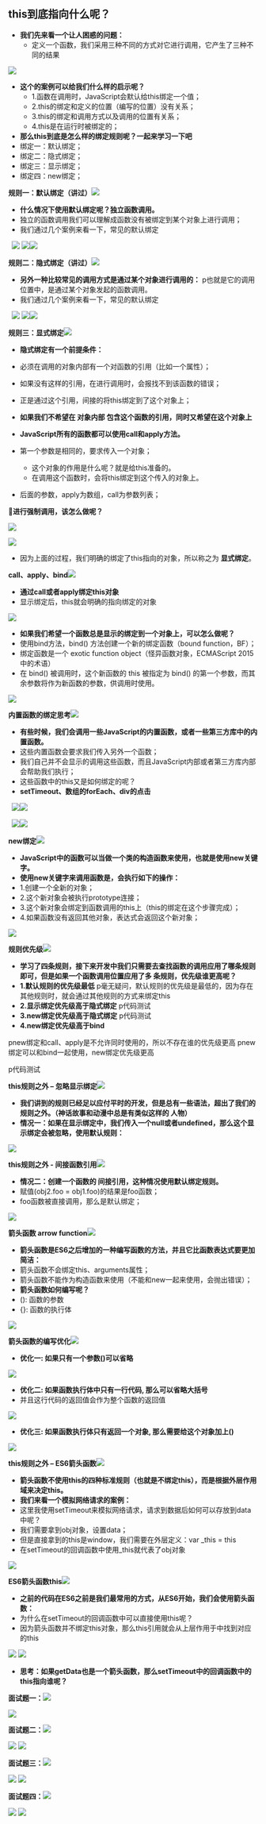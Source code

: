 

## **this到底指向什么呢？**

- **我们先来看一个让人困惑的问题：**
  - 定义一个函数，我们采用三种不同的方式对它进行调用，它产生了三种不同的结果


 ![](image/Aspose.Words.038953f1-9656-43f9-94e4-2a0ded0535e8.014.png)

- **这个的案例可以给我们什么样的启示呢？**
  - 1.函数在调用时，JavaScript会默认给this绑定一个值；
  - 2.this的绑定和定义的位置（编写的位置）没有关系； 
  - 3.this的绑定和调用方式以及调用的位置有关系； 
  - 4.this是在运行时被绑定的； 
- **那么this到底是怎么样的绑定规则呢？一起来学习一下吧** 
- 绑定一：默认绑定； 
- 绑定二：隐式绑定； 
- 绑定三：显示绑定； 
- 绑定四：new绑定； 

**规则一：默认绑定（讲过）![](image/Aspose.Words.038953f1-9656-43f9-94e4-2a0ded0535e8.013.png)**

- **什么情况下使用默认绑定呢？独立函数调用。**
- 独立的函数调用我们可以理解成函数没有被绑定到某个对象上进行调用；
- 我们通过几个案例来看一下，常见的默认绑定

` `![](image/Aspose.Words.038953f1-9656-43f9-94e4-2a0ded0535e8.015.png) ![](image/Aspose.Words.038953f1-9656-43f9-94e4-2a0ded0535e8.016.png)![](image/Aspose.Words.038953f1-9656-43f9-94e4-2a0ded0535e8.017.png)

**规则二：隐式绑定（讲过）![](image/Aspose.Words.038953f1-9656-43f9-94e4-2a0ded0535e8.013.png)**

- **另外一种比较常见的调用方式是通过某个对象进行调用的：** p也就是它的调用位置中，是通过某个对象发起的函数调用。
- 我们通过几个案例来看一下，常见的默认绑定

` `![](image/Aspose.Words.038953f1-9656-43f9-94e4-2a0ded0535e8.018.png) ![](image/Aspose.Words.038953f1-9656-43f9-94e4-2a0ded0535e8.019.png)![](image/Aspose.Words.038953f1-9656-43f9-94e4-2a0ded0535e8.020.png)


**规则三：显式绑定![](image/Aspose.Words.038953f1-9656-43f9-94e4-2a0ded0535e8.013.png)**

- **隐式绑定有一个前提条件：**
- 必须在调用的对象内部有一个对函数的引用（比如一个属性）；
- 如果没有这样的引用，在进行调用时，会报找不到该函数的错误；
- 正是通过这个引用，间接的将this绑定到了这个对象上；


- **如果我们不希望在 对象内部 包含这个函数的引用，同时又希望在这个对象上**
- **JavaScript所有的函数都可以使用call和apply方法。**
- 第一个参数是相同的，要求传入一个对象；
  - 这个对象的作用是什么呢？就是给this准备的。
  - 在调用这个函数时，会将this绑定到这个传入的对象上。
- 后面的参数，apply为数组，call为参数列表；

**进行强制调用，该怎么做呢？**


![](image/Aspose.Words.038953f1-9656-43f9-94e4-2a0ded0535e8.021.png)

![](image/Aspose.Words.038953f1-9656-43f9-94e4-2a0ded0535e8.022.png)

- 因为上面的过程，我们明确的绑定了this指向的对象，所以称之为 **显式绑定**。

**call、apply、bind![](image/Aspose.Words.038953f1-9656-43f9-94e4-2a0ded0535e8.013.png)**

- **通过call或者apply绑定this对象**
- 显示绑定后，this就会明确的指向绑定的对象

![](image/Aspose.Words.038953f1-9656-43f9-94e4-2a0ded0535e8.023.png)

- **如果我们希望一个函数总是显示的绑定到一个对象上，可以怎么做呢？**
- 使用bind方法，bind() 方法创建一个新的绑定函数（bound function，BF）；
- 绑定函数是一个 exotic function object（怪异函数对象，ECMAScript 2015 中的术语）
- 在 bind() 被调用时，这个新函数的 this 被指定为 bind() 的第一个参数，而其余参数将作为新函数的参数，供调用时使用。

![](image/Aspose.Words.038953f1-9656-43f9-94e4-2a0ded0535e8.024.png)

**内置函数的绑定思考![](image/Aspose.Words.038953f1-9656-43f9-94e4-2a0ded0535e8.013.png)**

- **有些时候，我们会调用一些JavaScript的内置函数，或者一些第三方库中的内置函数。**
- 这些内置函数会要求我们传入另外一个函数；
- 我们自己并不会显示的调用这些函数，而且JavaScript内部或者第三方库内部会帮助我们执行；
- 这些函数中的this又是如何绑定的呢？
- **setTimeout、数组的forEach、div的点击**

` `![](image/Aspose.Words.038953f1-9656-43f9-94e4-2a0ded0535e8.025.png)![](image/Aspose.Words.038953f1-9656-43f9-94e4-2a0ded0535e8.026.png)

` `![](image/Aspose.Words.038953f1-9656-43f9-94e4-2a0ded0535e8.027.png)![](image/Aspose.Words.038953f1-9656-43f9-94e4-2a0ded0535e8.028.png)

**new绑定![](image/Aspose.Words.038953f1-9656-43f9-94e4-2a0ded0535e8.013.png)**

- **JavaScript中的函数可以当做一个类的构造函数来使用，也就是使用new关键字。**
- **使用new关键字来调用函数是，会执行如下的操作：**
- 1.创建一个全新的对象；
- 2.这个新对象会被执行prototype连接；
- 3.这个新对象会绑定到函数调用的this上（this的绑定在这个步骤完成）；
- 4.如果函数没有返回其他对象，表达式会返回这个新对象；

![](image/Aspose.Words.038953f1-9656-43f9-94e4-2a0ded0535e8.029.png)

**规则优先级![](image/Aspose.Words.038953f1-9656-43f9-94e4-2a0ded0535e8.013.png)**

- **学习了四条规则，接下来开发中我们只需要去查找函数的调用应用了哪条规则即可，但是如果一个函数调用位置应用了多 条规则，优先级谁更高呢？**
- **1.默认规则的优先级最低** p毫无疑问，默认规则的优先级是最低的，因为存在其他规则时，就会通过其他规则的方式来绑定this
- **2.显示绑定优先级高于隐式绑定** p代码测试
- **3.new绑定优先级高于隐式绑定** p代码测试
- **4.new绑定优先级高于bind**

pnew绑定和call、apply是不允许同时使用的，所以不存在谁的优先级更高 pnew绑定可以和bind一起使用，new绑定优先级更高

p代码测试

**this规则之外 – 忽略显示绑定![](image/Aspose.Words.038953f1-9656-43f9-94e4-2a0ded0535e8.013.png)**

- **我们讲到的规则已经足以应付平时的开发，但是总有一些语法，超出了我们的规则之外。（神话故事和动漫中总是有类似这样的 人物）**
- **情况一：如果在显示绑定中，我们传入一个null或者undefined，那么这个显示绑定会被忽略，使用默认规则：**

![](image/Aspose.Words.038953f1-9656-43f9-94e4-2a0ded0535e8.030.png)

**this规则之外 - 间接函数引用![](image/Aspose.Words.038953f1-9656-43f9-94e4-2a0ded0535e8.013.png)**

- **情况二：创建一个函数的 间接引用，这种情况使用默认绑定规则。**
- 赋值(obj2.foo = obj1.foo)的结果是foo函数；
- foo函数被直接调用，那么是默认绑定；

![](image/Aspose.Words.038953f1-9656-43f9-94e4-2a0ded0535e8.031.png)

**箭头函数 arrow function![](image/Aspose.Words.038953f1-9656-43f9-94e4-2a0ded0535e8.013.png)**

- **箭头函数是ES6之后增加的一种编写函数的方法，并且它比函数表达式要更加简洁：**
- 箭头函数不会绑定this、arguments属性；
- 箭头函数不能作为构造函数来使用（不能和new一起来使用，会抛出错误）；
- **箭头函数如何编写呢？**
- (): 函数的参数
- {}: 函数的执行体

![](image/Aspose.Words.038953f1-9656-43f9-94e4-2a0ded0535e8.032.png)

**箭头函数的编写优化![](image/Aspose.Words.038953f1-9656-43f9-94e4-2a0ded0535e8.013.png)**

- **优化一: 如果只有一个参数()可以省略**

![](image/Aspose.Words.038953f1-9656-43f9-94e4-2a0ded0535e8.033.png)

- **优化二: 如果函数执行体中只有一行代码, 那么可以省略大括号**
- 并且这行代码的返回值会作为整个函数的返回值

![](image/Aspose.Words.038953f1-9656-43f9-94e4-2a0ded0535e8.034.png)

- **优化三: 如果函数执行体只有返回一个对象, 那么需要给这个对象加上()**

![](image/Aspose.Words.038953f1-9656-43f9-94e4-2a0ded0535e8.035.png)

**this规则之外 – ES6箭头函数![](image/Aspose.Words.038953f1-9656-43f9-94e4-2a0ded0535e8.013.png)**

- **箭头函数不使用this的四种标准规则（也就是不绑定this），而是根据外层作用域来决定this。**
- **我们来看一个模拟网络请求的案例：**
- 这里我使用setTimeout来模拟网络请求，请求到数据后如何可以存放到data中呢？
- 我们需要拿到obj对象，设置data；
- 但是直接拿到的this是window，我们需要在外层定义：var \_this = this
- 在setTimeout的回调函数中使用\_this就代表了obj对象

![](image/Aspose.Words.038953f1-9656-43f9-94e4-2a0ded0535e8.036.png)

**ES6箭头函数this![](image/Aspose.Words.038953f1-9656-43f9-94e4-2a0ded0535e8.013.png)**

- **之前的代码在ES6之前是我们最常用的方式，从ES6开始，我们会使用箭头函数：**
- 为什么在setTimeout的回调函数中可以直接使用this呢？
- 因为箭头函数并不绑定this对象，那么this引用就会从上层作用于中找到对应的this

![](image/Aspose.Words.038953f1-9656-43f9-94e4-2a0ded0535e8.037.png) ![](image/Aspose.Words.038953f1-9656-43f9-94e4-2a0ded0535e8.038.png)

- **思考：如果getData也是一个箭头函数，那么setTimeout中的回调函数中的this指向谁呢？**

**面试题一：![](image/Aspose.Words.038953f1-9656-43f9-94e4-2a0ded0535e8.013.png)**

![](image/Aspose.Words.038953f1-9656-43f9-94e4-2a0ded0535e8.039.png)

**面试题二：![](image/Aspose.Words.038953f1-9656-43f9-94e4-2a0ded0535e8.013.png)**

![](image/Aspose.Words.038953f1-9656-43f9-94e4-2a0ded0535e8.040.png) ![](image/Aspose.Words.038953f1-9656-43f9-94e4-2a0ded0535e8.041.png)

**面试题三：![](image/Aspose.Words.038953f1-9656-43f9-94e4-2a0ded0535e8.013.png)**

![](image/Aspose.Words.038953f1-9656-43f9-94e4-2a0ded0535e8.042.png) ![](image/Aspose.Words.038953f1-9656-43f9-94e4-2a0ded0535e8.043.png)

**面试题四：![](image/Aspose.Words.038953f1-9656-43f9-94e4-2a0ded0535e8.013.png)**

![](image/Aspose.Words.038953f1-9656-43f9-94e4-2a0ded0535e8.044.png) ![](image/Aspose.Words.038953f1-9656-43f9-94e4-2a0ded0535e8.045.png)
